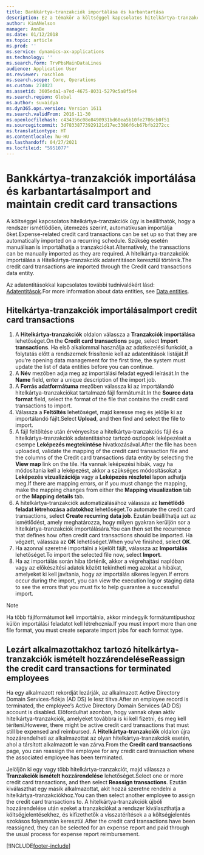 ```yaml
---
title: Bankkártya-tranzakciók importálása és karbantartása
description: Ez a témakör a költséggel kapcsolatos hitelkártya-tranzakciók importálását és karbantartását ismerteti. Ezek a tranzakciók úgy állíthatók be, hogy ismétlődő ütemezésben automatikusan importálásra kerülnek, illetve szükség esetén kézzel is importálhatók.
author: KimANelson
manager: AnnBe
ms.date: 01/12/2018
ms.topic: article
ms.prod: ''
ms.service: dynamics-ax-applications
ms.technology: ''
ms.search.form: TrvPbsMainDataLines
audience: Application User
ms.reviewer: roschlom
ms.search.scope: Core, Operations
ms.custom: 274023
ms.assetid: 3605eda1-a7ed-4675-8031-5279c5a8f5e4
ms.search.region: Global
ms.author: suvaidya
ms.dyn365.ops.version: Version 1611
ms.search.validFrom: 2016-11-30
ms.openlocfilehash: c434356c08e8490931bd60ea5b10fe2706cb0f51
ms.sourcegitcommit: 3d78338773929121d17ec3386f6cb67bfb2272cc
ms.translationtype: HT
ms.contentlocale: hu-HU
ms.lasthandoff: 04/27/2021
ms.locfileid: "5951077"
---
```

# <a name="import-and-maintain-credit-card-transactions"></a><span data-ttu-id="eda17-104">Bankkártya-tranzakciók importálása és karbantartása</span><span class="sxs-lookup"><span data-stu-id="eda17-104">Import and maintain credit card transactions</span></span>

<span data-ttu-id="eda17-105">A költséggel kapcsolatos hitelkártya-tranzakciók úgy is beállíthatók, hogy a rendszer ismétlődően, ütemezés szerint, automatikusan importálja őket.</span><span class="sxs-lookup"><span data-stu-id="eda17-105">Expense-related credit card transactions can be set up so that they are automatically imported on a recurring schedule.</span></span> <span data-ttu-id="eda17-106">Szükség esetén manuálisan is importálhatja a tranzakciókat.</span><span class="sxs-lookup"><span data-stu-id="eda17-106">Alternatively, the transactions can be manually imported as they are required.</span></span> <span data-ttu-id="eda17-107">A hitelkártya-tranzakciók importálása a Hitelkártya-tranzakciók adatentitáson keresztül történik.</span><span class="sxs-lookup"><span data-stu-id="eda17-107">The credit card transactions are imported through the Credit card transactions data entity.</span></span>

<span data-ttu-id="eda17-108">Az adatentitásokkal kapcsolatos további tudnivalókért lásd: [Adatentitások](/dynamics365/fin-ops-core/dev-itpro/data-entities/data-entities).</span><span class="sxs-lookup"><span data-stu-id="eda17-108">For more information about data entities, see [Data entities](/dynamics365/fin-ops-core/dev-itpro/data-entities/data-entities).</span></span>

## <a name="import-credit-card-transactions"></a><span data-ttu-id="eda17-109">Hitelkártya-tranzakciók importálása</span><span class="sxs-lookup"><span data-stu-id="eda17-109">Import credit card transactions</span></span>

1. <span data-ttu-id="eda17-110">A **Hitelkártya-tranzakciók** oldalon válassza a **Tranzakciók importálása** lehetőséget.</span><span class="sxs-lookup"><span data-stu-id="eda17-110">On the **Credit card transactions** page, select **Import transactions**.</span></span> <span data-ttu-id="eda17-111">Ha első alkalommal használja az adatkezelési funkciót, a folytatás előtt a rendszernek frissítenie kell az adatentitások listáját.</span><span class="sxs-lookup"><span data-stu-id="eda17-111">If you’re opening data management for the first time, the system must update the list of data entities before you can continue.</span></span>
2. <span data-ttu-id="eda17-112">A **Név** mezőben adja meg az importálási feladat egyedi leírását.</span><span class="sxs-lookup"><span data-stu-id="eda17-112">In the **Name** field, enter a unique description of the import job.</span></span>
3. <span data-ttu-id="eda17-113">A **Forrás adatformátuma** mezőben válassza ki az importálandó hitelkártya-tranzakciókat tartalmazó fájl formátumát.</span><span class="sxs-lookup"><span data-stu-id="eda17-113">In the **Source data format** field, select the format of the file that contains the credit card transactions to import.</span></span>
4. <span data-ttu-id="eda17-114">Válassza a **Feltöltés** lehetőséget, majd keresse meg és jelölje ki az importálandó fájlt.</span><span class="sxs-lookup"><span data-stu-id="eda17-114">Select **Upload**, and then find and select the file to import.</span></span>
5. <span data-ttu-id="eda17-115">A fájl feltöltése után érvényesítse a hitelkártya-tranzakciós fájl és a hitelkártya-tranzakciók adatentitáshoz tartozó oszlopok leképezését a csempe **Leképezés megtekintése** hivatkozásával.</span><span class="sxs-lookup"><span data-stu-id="eda17-115">After the file has been uploaded, validate the mapping of the credit card transaction file and the columns of the Credit card transactions data entity by selecting the **View map** link on the tile.</span></span> <span data-ttu-id="eda17-116">Ha vannak leképezési hibák, vagy ha módosítania kell a leképezést, akkor a szükséges módosításokat a **Leképezés vizualizációja** vagy a **Leképezés részletei** lapon adhatja meg.</span><span class="sxs-lookup"><span data-stu-id="eda17-116">If there are mapping errors, or if you must change the mapping, make the mapping changes from either the **Mapping visualization** tab or the **Mapping details** tab.</span></span>
6. <span data-ttu-id="eda17-117">A hitelkártya-tranzakciók automatizálásához válassza az **Ismétlődő feladat létrehozása adatokhoz** lehetőséget.</span><span class="sxs-lookup"><span data-stu-id="eda17-117">To automate the credit card transactions, select **Create recurring data job**.</span></span> <span data-ttu-id="eda17-118">Ezután beállíthatja azt az ismétlődést, amely meghatározza, hogy milyen gyakran kerüljön sor a hitelkártya-tranzakciók importálására.</span><span class="sxs-lookup"><span data-stu-id="eda17-118">You can then set the recurrence that defines how often credit card transactions should be imported.</span></span> <span data-ttu-id="eda17-119">Ha végzett, válassza az **OK** lehetőséget.</span><span class="sxs-lookup"><span data-stu-id="eda17-119">When you’ve finished, select **OK**.</span></span>
7. <span data-ttu-id="eda17-120">Ha azonnal szeretné importálni a kijelölt fájlt, válassza az **Importálás** lehetőséget.</span><span class="sxs-lookup"><span data-stu-id="eda17-120">To import the selected file now, select **Import**.</span></span>
8. <span data-ttu-id="eda17-121">Ha az importálás során hiba történik, akkor a végrehajtási naplóban vagy az előkészítési adatok között tekintheti meg azokat a hibákat, amelyeket ki kell javítania, hogy az importálás sikeres legyen.</span><span class="sxs-lookup"><span data-stu-id="eda17-121">If errors occur during the import, you can view the execution log or staging data to see the errors that you must fix to help guarantee a successful import.</span></span>

> [!NOTE]
> <span data-ttu-id="eda17-122">Ha több fájlformátumot kell importálnia, akkor mindegyik formátumtípushoz külön importálási feladatot kell létrehoznia.</span><span class="sxs-lookup"><span data-stu-id="eda17-122">If you must import more than one file format, you must create separate import jobs for each format type.</span></span>

## <a name="reassign-the-credit-card-transactions-for-terminated-employees"></a><span data-ttu-id="eda17-123">Lezárt alkalmazottakhoz tartozó hitelkártya-tranzakciók ismételt hozzárendelése</span><span class="sxs-lookup"><span data-stu-id="eda17-123">Reassign the credit card transactions for terminated employees</span></span>

<span data-ttu-id="eda17-124">Ha egy alkalmazott rekordját lezárják, az alkalmazott Active Directory Domain Services-fiókja (AD DS) le lesz tiltva.</span><span class="sxs-lookup"><span data-stu-id="eda17-124">After an employee record is terminated, the employee’s Active Directory Domain Services (AD DS) account is disabled.</span></span> <span data-ttu-id="eda17-125">Előfordulhat azonban, hogy vannak olyan aktív hitelkártya-tranzakciók, amelyeket továbbra is ki kell fizetni, és meg kell téríteni.</span><span class="sxs-lookup"><span data-stu-id="eda17-125">However, there might be active credit card transactions that must still be expensed and reimbursed.</span></span> <span data-ttu-id="eda17-126">A **Hitelkártya-tranzakciók** oldalon újra hozzárendelheti az alkalmazottat az olyan hitelkártya-tranzakciók esetén, ahol a társított alkalmazott le van zárva.</span><span class="sxs-lookup"><span data-stu-id="eda17-126">From the **Credit card transactions** page, you can reassign the employee for any credit card transaction where the associated employee has been terminated.</span></span>

<span data-ttu-id="eda17-127">Jelöljön ki egy vagy több hitelkártya-tranzakciót, majd válassza a **Tranzakciók ismételt hozzárendelése** lehetőséget.</span><span class="sxs-lookup"><span data-stu-id="eda17-127">Select one or more credit card transactions, and then select **Reassign transactions**.</span></span> <span data-ttu-id="eda17-128">Ezután kiválaszthat egy másik alkalmazottat, akit hozzá szeretne rendelni a hitelkártya-tranzakciókhoz.</span><span class="sxs-lookup"><span data-stu-id="eda17-128">You can then select another employee to assign the credit card transactions to.</span></span> <span data-ttu-id="eda17-129">A hitelkártya-tranzakciók újbóli hozzárendelése után ezeket a tranzakciókat a rendszer kiválaszthatja a költségjelentésekhez, és kifizethetők a visszatérítések a a költségjelentés szokásos folyamatán keresztül.</span><span class="sxs-lookup"><span data-stu-id="eda17-129">After the credit card transactions have been reassigned, they can be selected for an expense report and paid through the usual process for expense report reimbursement.</span></span>


[!INCLUDE[footer-include](../includes/footer-banner.md)]